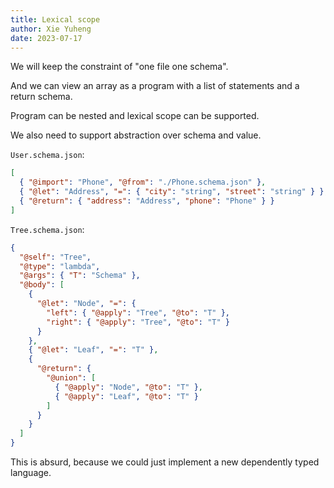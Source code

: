 ```yaml
---
title: Lexical scope
author: Xie Yuheng
date: 2023-07-17
---
```


We will keep the constraint of "one file one schema".

And we can view an array as a program
with a list of statements and a return schema.

Program can be nested and lexical scope can be supported.

We also need to support abstraction over schema and value.

`User.schema.json`:

```json
[
  { "@import": "Phone", "@from": "./Phone.schema.json" },
  { "@let": "Address", "=": { "city": "string", "street": "string" } },
  { "@return": { "address": "Address", "phone": "Phone" } }
]
```

`Tree.schema.json`:

```json
{
  "@self": "Tree",
  "@type": "lambda",
  "@args": { "T": "Schema" },
  "@body": [
    {
      "@let": "Node", "=": {
        "left": { "@apply": "Tree", "@to": "T" },
        "right": { "@apply": "Tree", "@to": "T" }
      }
    },
    { "@let": "Leaf", "=": "T" },
    {
      "@return": {
        "@union": [
          { "@apply": "Node", "@to": "T" },
          { "@apply": "Leaf", "@to": "T" }
        ]
      }
    }
  ]
}
```

This is absurd, because we could just implement
a new dependently typed language.
